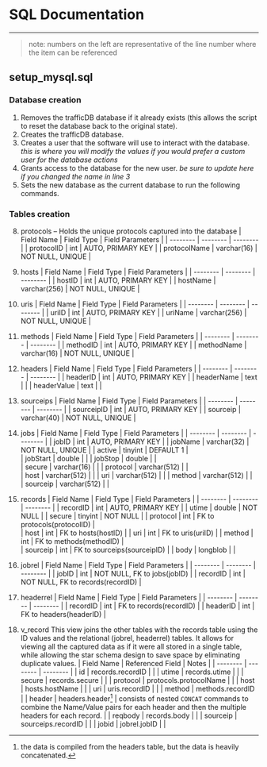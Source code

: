# SQL Documentation
---
> note: numbers on the left are representative of the line number where the item can be referenced

## setup_mysql.sql

### Database creation
1. Removes the trafficDB database if it already exists (this allows the script to reset the database back to the original state).
2. Creates the trafficDB database.
3. Creates a user that the software will use to interact with the database. 
*this is where you will modify the values if you would prefer a custom user for the database actions*
4. Grants access to the database for the new user. 
*be sure to update here if you changed the name in line 3*
6. Sets the new database as the current database to run the following commands.

### Tables creation
8. protocols – Holds the unique protocols captured into the database
| Field Name | Field Type | Field Parameters |
| -------- | -------- | -------- | 
| protocolID | int | AUTO, PRIMARY KEY | 
| protocolName | varchar(16) | NOT NULL, UNIQUE | 

13. hosts 
| Field Name | Field Type | Field Parameters |
| -------- | -------- | -------- | 
| hostID | int | AUTO, PRIMARY KEY | 
| hostName | varchar(256) | NOT NULL, UNIQUE | 

18. uris 
| Field Name | Field Type | Field Parameters |
| -------- | -------- | -------- | 
| uriID | int | AUTO, PRIMARY KEY |
| uriName | varchar(256) | NOT NULL, UNIQUE |

23. methods 
| Field Name | Field Type | Field Parameters |
| -------- | -------- | -------- | 
| methodID | int | AUTO, PRIMARY KEY |
| methodName | varchar(16) | NOT NULL, UNIQUE |

28. headers 
| Field Name | Field Type | Field Parameters |
| -------- | -------- | -------- | 
| headerID | int | AUTO, PRIMARY KEY |
| headerName | text | |
| headerValue | text | |

34. sourceips 
| Field Name | Field Type | Field Parameters |
| -------- | -------- | -------- | 
| sourceipID | int | AUTO, PRIMARY KEY |
| sourceip | varchar(40) | NOT NULL, UNIQUE |

39. jobs 
| Field Name | Field Type | Field Parameters |
| -------- | -------- | -------- | 
| jobID | int | AUTO, PRIMARY KEY | 
| jobName | varchar(32) | NOT NULL, UNIQUE | 
| active | tinyint | DEFAULT 1 |  
| jobStart | double |  | 
| jobStop | double |  |  
| secure | varchar(16) |  | 
| protocol | varchar(512) |  |  
| host | varchar(512) |  | 
| uri | varchar(512) |  | 
| method | varchar(512) |  |  
| sourceip | varchar(512) |  | 

53. records 
| Field Name | Field Type | Field Parameters |
| -------- | -------- | -------- | 
| recordID | int | AUTO, PRIMARY KEY | 
| utime | double | NOT NULL | 
| secure | tinyint | NOT NULL | 
| protocol | int | FK to protocols(protocolID) |  
| host | int | FK to hosts(hostID) | 
| uri | int | FK to uris(uriID) | 
| method | int | FK to methods(methodID) |  
| sourceip | int | FK to sourceips(sourceipID) | 
| body | longblob | | 

70. jobrel 
| Field Name | Field Type | Field Parameters |
| -------- | -------- | -------- | 
| jobID | int | NOT NULL, FK to jobs(jobID) | 
| recordID | int | NOT NULL, FK to records(recordID) | 

77. headerrel 
| Field Name | Field Type | Field Parameters |
| -------- | -------- | -------- | 
| recordID | int | FK to records(recordID) | 
| headerID | int | FK to headers(headerID) |  

84. v_record 
	This view joins the other tables with the records table using the ID values and the relational (jobrel, headerrel) tables. It allows for viewing all the captured data as if it were all stored in a single table, while allowing the star schema design to save space by eliminating duplicate values. 
| Field Name | Referenced Field | Notes |
| -------- | -------- | -------- | 
| id | records.recordID |  |
| utime | records.utime |  |
| secure | records.secure |  |
| protocol | protocols.protocolName |  |
| host | hosts.hostName |  |
| uri | uris.recordID |  |
| method | methods.recordID | 
| header | headers.header[^1] |  consists of nested `CONCAT` commands to combine the Name/Value pairs for each header and then the multiple headers for each record. | 
| reqbody | records.body |  |
| sourceip | sourceips.recordID |  |
| jobid | jobrel.jobID |  |

[^1]: the data is compiled from the headers table, but the data is heavily concatenated. 
